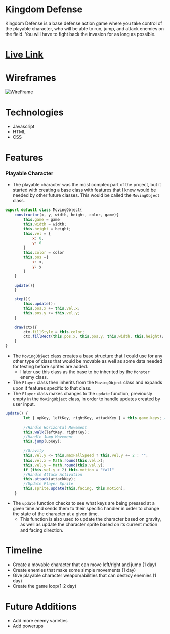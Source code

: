 # Kingdom Defense
Kingdom Defense is a base defense action game where you take control of the playable character, who will be able to run, jump, and attack enemies on the field. You will have to fight back the invasion for as long as possible.

# [Live Link](http://juan-barba.me/KingdomDefense/)

# Wireframes
![WireFrame](https://user-images.githubusercontent.com/50244853/122831243-7389ab80-d29e-11eb-9853-1103b27cd1a5.png)

# Technologies

- Javascript
- HTML
- CSS

# Features

### Playable Character

 - The playable character was the most complex part of the project, but it started with creating a base class with features that I knew would be needed by other future classes. This would be called the `MovingObject` class.

```js
export default class MovingObject{
    constructor(x, y, width, height, color, game){
        this.game = game
        this.width = width;
        this.height = height;
        this.vel = {
            x: 0,
            y: 0
        }
        this.color = color
        this.pos ={
            x: x,
            y: y
        }
    }

    update(){
    }

    step(){
        this.update();
        this.pos.x += this.vel.x;
        this.pos.y += this.vel.y;
    }

    draw(ctx){
        ctx.fillStyle = this.color;
        ctx.fillRect(this.pos.x, this.pos.y, this.width, this.height);
    }
}
```

- The `MovingObject` class creates a base structure that I could use for any other type of class that would be movable as well as some data needed for testing before sprites are added.
   - I later use this class as the base to be inherited by the `Monster` enemy class.
- The `Player` class then inherits from the `MovingObject` class and expands upon it features specific to that class.
- The `Player` class makes changes to the `update` function, previously empty in the `MovingObject` class, in order to handle updates created by user input.

```js
update() {
        let { upKey, leftKey, rightKey, attackKey } = this.game.keys; //downKey not used

        //Handle Horizontal Movement
        this.walk(leftKey, rightKey);
        //Handle Jump Movement
        this.jump(upKey);
        
        //Gravity
        this.vel.y <= this.maxFallSpeed ? this.vel.y += 2 : "";
        this.vel.x = Math.round(this.vel.x);
        this.vel.y = Math.round(this.vel.y);
        if (this.vel.y > 2) this.motion = "fall"
        //Handle Attack Activation
        this.attack(attackKey);
        //Update Player Sprite
        this.sprite.update(this.facing, this.motion);
    }
```
- The `update` function checks to see what keys are being pressed at a given time and sends them to their specific handler in order to change the state of the character at a given time. 
   - This function is also used to update the character based on gravity, as well as update the character sprite based on its current motion and facing direction.


# Timeline

- Create a movable character that can move left/right and jump (1 day)
- Create enemies that make some simple movements (1 day)
- Give playable character weapon/abilities that can destroy enemies (1 day)
- Create the game loop(1-2 day)

# Future Additions
- Add more enemy varieties
- Add powerups

